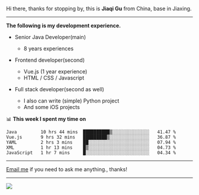 Hi there, thanks for stopping by, this is **Jiaqi Gu** from China, base in Jiaxing.

---

**The following is my development experience.**

- Senior Java Developer(main)
  - 8 years experiences

- Frontend developer(second)
  - Vue.js (1 year experience)
  - HTML / CSS / Javascript
  
- Full stack developer(second as well)
  - I also can write (simple) Python project
  - And some iOS projects

📊 **This week I spent my time on**
<!--START_SECTION:waka-->
```text
Java         10 hrs 44 mins  ██████████▒░░░░░░░░░░░░░░   41.47 % 
Vue.js       9 hrs 32 mins   █████████▒░░░░░░░░░░░░░░░   36.87 % 
YAML         2 hrs 3 mins    ██░░░░░░░░░░░░░░░░░░░░░░░   07.94 % 
XML          1 hr 13 mins    █▒░░░░░░░░░░░░░░░░░░░░░░░   04.73 % 
JavaScript   1 hr 7 mins     █░░░░░░░░░░░░░░░░░░░░░░░░   04.34 % 
```
<!--END_SECTION:waka-->

---

[Email me](mailto:droidqw@gmail.com?subject=Hiring_from_GitHub) if you need to ask me anything., thanks!

---

![]( https://visitor-badge.glitch.me/badge?page_id=githubgujiaqi)
